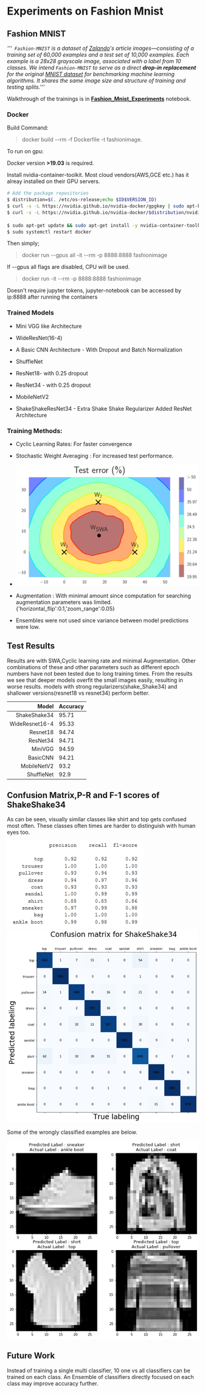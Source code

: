 # Experiments on Fashion Mnist



## Fashion MNIST
*'''` Fashion-MNIST` is a dataset of [Zalando](https://jobs.zalando.com/tech/)'s article images—consisting of a training set of 60,000 examples and a test set of 10,000 examples. Each example is a 28x28 grayscale image, associated with a label from 10 classes. We intend `Fashion-MNIST` to serve as a direct **drop-in replacement** for the original [MNIST dataset](http://yann.lecun.com/exdb/mnist/) for benchmarking machine learning algorithms. It shares the same image size and structure of training and testing splits.'''*



Walkthrough of the trainings is in **[Fashion_Mnist_Experiments](/Notebooks/Fashion_Mnist_Experiments.ipynb)** notebook.

### Docker

Build Command:

> docker build --rm -f Dockerfile -t fashionimage.

To run on gpu:

Docker version **>19.03** is required.

Install nvidia-container-toolkit. Most cloud vendors(AWS,GCE etc.) has it alreay installed on their GPU servers.
```sh
# Add the package repositories
$ distribution=$(. /etc/os-release;echo $ID$VERSION_ID)
$ curl -s -L https://nvidia.github.io/nvidia-docker/gpgkey | sudo apt-key add -
$ curl -s -L https://nvidia.github.io/nvidia-docker/$distribution/nvidia-docker.list | sudo tee /etc/apt/sources.list.d/nvidia-docker.list

$ sudo apt-get update && sudo apt-get install -y nvidia-container-toolkit
$ sudo systemctl restart docker
```


Then simply;

> docker run --gpus all -it --rm -p 8888:8888 fashionimage

If --gpus all flags are disabled, CPU will be used.
> docker run  -it --rm -p 8888:8888 fashionimage

Doesn't require jupyter tokens, jupyter-notebook can be accessed by
ip:8888 after running the containers




### Trained Models

- Mini VGG like Architecture

- WideResNet(16-4)

- A Basic CNN Architecture - With Dropout and Batch Normalization
- ShuffleNet
- ResNet18- with 0.25 dropout
- ResNet34 - with 0.25 dropout
- MobileNetV2
- ShakeShakeResNet34 - Extra Shake Shake Regularizer Added ResNet Architecture

### Training Methods:
- Cyclic Learning Rates: For faster convergence

- Stochastic Weight Averaging : For increased test performance.
- ![SWA](https://raw.githubusercontent.com/celbirlik/Fashion-Mnist-Experiments/master/Images/swa.png)
- Augmentation : With minimal amount since computation for searching augmentation parameters was limited.  {'horizontal_flip':0.1,'zoom_range':0.05}
- Ensembles were not used since variance between model predictions were low.


## Test Results

Results are with SWA,Cyclic learning rate and minimal Augmentation. Other combinations of these and other parameters such as different epoch numbers have not been tested due to long training times.
From the results we see that deeper models overfit the small images easily, resulting in worse results. models with strong regularizers(shake_Shake34) and shallower versions(resnet18 vs resnet34) perform better.




|   Model	| Accuracy  	|   	
|---:	|---	|
|  ShakeShake34 	| 95.71  	|   	
|  WideResnet16-4 	|  95.33 	|
|   Resnet18	|   94.74	|
|   ResNet34	| 94.71 	|
|   MiniVGG	|   94.59	|
|   BasicCNN	|   94.21	|
|   MobileNetV2	|   93.2	|
|   ShuffleNet	|   92.9	|



## Confusion Matrix,P-R and F-1 scores of ShakeShake34

As can be seen, visually similar classes like shirt and top gets confused most often. These classes often times are harder to distinguish with human eyes too.

![PR and F1 Scores of ShakeShake](/Images/pr-f1.png)
![Confusion matrix](/Images/ShakeShake34.png)

Some of the wrongly classified examples are below. 

![Incorrectly classified images](/Images/incorrect.png)







## Future Work

Instead of training a single multi classifier, 10 one vs all classifiers can be trained on each class. An Ensemble of classifiers directly focused on each class may improve accuracy further.